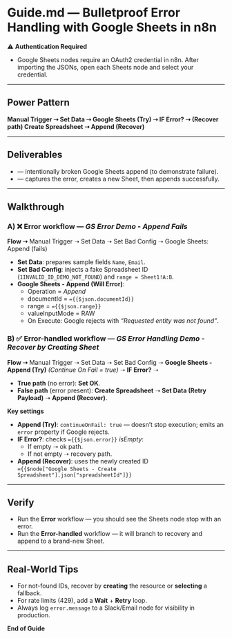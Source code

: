 # Guide.md — Bulletproof Error Handling with Google Sheets in n8n

⚠️ **Authentication Required**
- Google Sheets nodes require an OAuth2 credential in n8n. After importing the JSONs, open each Sheets node and select your credential.

---

## Power Pattern
**Manual Trigger ➝ Set Data ➝ Google Sheets (Try) ➝ IF Error? ➝ (Recover path) Create Spreadsheet ➝ Append (Recover)**

---

## Deliverables
-  — intentionally broken Google Sheets append (to demonstrate failure).
-  — captures the error, creates a new Sheet, then appends successfully.

---


## Walkthrough

### A) ❌ Error workflow — *GS Error Demo - Append Fails*
**Flow ➝** Manual Trigger ➝ Set Data ➝ Set Bad Config ➝ Google Sheets: Append (fails)

- **Set Data**: prepares sample fields `Name`, `Email`.
- **Set Bad Config**: injects a fake Spreadsheet ID (`1INVALID_ID_DEMO_NOT_FOUND`) and `range = Sheet1!A:B`.
- **Google Sheets - Append (Will Error)**:
  - Operation = *Append*
  - documentId = `={{$json.documentId}}`
  - range = `={{$json.range}}`
  - valueInputMode = RAW
  - On Execute: Google rejects with *“Requested entity was not found”*.

### B) ✅ Error-handled workflow — *GS Error Handling Demo - Recover by Creating Sheet*
**Flow ➝** Manual Trigger ➝ Set Data ➝ Set Bad Config ➝ **Google Sheets - Append (Try)** *(Continue On Fail = true)* ➝ **IF Error?** ➝
- **True path** (no error): **Set OK**.
- **False path** (error present): **Create Spreadsheet** ➝ **Set Data (Retry Payload)** ➝ **Append (Recover)**.

**Key settings**
- **Append (Try)**: `continueOnFail: true` — doesn’t stop execution; emits an `error` property if Google rejects.
- **IF Error?**: checks `={{$json.error}}` *isEmpty*:
  - If empty ➝ ok path.
  - If not empty ➝ recovery path.
- **Append (Recover)**: uses the newly created ID  
  `={{$node["Google Sheets - Create Spreadsheet"].json["spreadsheetId"]}}`

---

## Verify
- Run the **Error** workflow — you should see the Sheets node stop with an error.
- Run the **Error-handled** workflow — it will branch to recovery and append to a brand-new Sheet.

---

## Real-World Tips
- For not-found IDs, recover by **creating** the resource or **selecting** a fallback.
- For rate limits (429), add a **Wait** + **Retry** loop.
- Always log `error.message` to a Slack/Email node for visibility in production.

**End of Guide**
